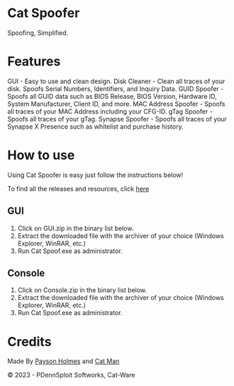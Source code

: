 # Cat Spoofer

Spoofing, Simplified.

# Features

GUI - Easy to use and clean design.
Disk Cleaner - Clean all traces of your disk. Spoofs Serial Numbers, Identifiers, and Inquiry Data.
GUID Spoofer - Spoofs all GUID data such as BIOS Release, BIOS Version, Hardware ID, System Manufacturer, Client ID, and more.
MAC Address Spoofer - Spoofs all traces of your MAC Address including your CFG-ID.
gTag Spoofer - Spoofs all traces of your gTag.
Synapse Spoofer - Spoofs all traces of your Synapse X Presence such as whitelist and purchase history.

# How to use

Using Cat Spoofer is easy just follow the instructions below!

To find all the releases and resources, click [here](https://github.com/P-DennyGamingYT/Cat-Spoof/releases/latest)

## GUI

1. Click on GUI.zip in the binary list below.
2. Extract the downloaded file with the archiver of your choice (Windows Explorer, WinRAR, etc.)
3. Run Cat Spoof.exe as administrator.

## Console

1. Click on Console.zip in the binary list below.
2. Extract the downloaded file with the archiver of your choice (Windows Explorer, WinRAR, etc.)
3. Run Cat Spoof.exe as administrator.

# Credits

Made By [Payson Holmes](https://github.com/P-DennyGamingYT/) and [Cat Man](https://discord.com/users/991914333372162109)

&copy; 2023 - PDennSploit Softworks, Cat-Ware
